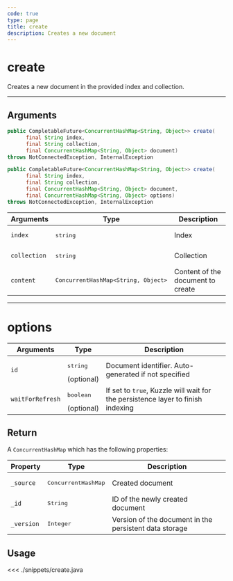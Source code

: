 ```yaml
---
code: true
type: page
title: create
description: Creates a new document
---
```


# create

Creates a new document in the provided index and collection.

---

## Arguments

```java
public CompletableFuture<ConcurrentHashMap<String, Object>> create(
      final String index,
      final String collection,
      final ConcurrentHashMap<String, Object> document)
throws NotConnectedException, InternalException

public CompletableFuture<ConcurrentHashMap<String, Object>> create(
      final String index,
      final String collection,
      final ConcurrentHashMap<String, Object> document,
      final ConcurrentHashMap<String, Object> options)
throws NotConnectedException, InternalException
```

| Arguments          | Type                                         | Description                       |
| ------------------ | -------------------------------------------- | --------------------------------- |
| `index`            | <pre>string</pre>                            | Index                             |
| `collection`       | <pre>string</pre>                            | Collection                        |
| `content`          | <pre>ConcurrentHashMap<String, Object></pre> | Content of the document to create |

---

# options

| Arguments          | Type                                         | Description                       |
| ------------------ | -------------------------------------------- | --------------------------------- |
| `id`               | <pre>string</pre> (optional)                 | Document identifier. Auto-generated if not specified              |
| `waitForRefresh`   | <pre>boolean</pre> (optional)                | If set to `true`, Kuzzle will wait for the persistence layer to finish indexing|

## Return

A `ConcurrentHashMap` which has the following properties:

| Property     | Type                         | Description                      |
|------------- |----------------------------- |--------------------------------- |
| `_source`    | <pre>ConcurrentHashMap</pre> | Created document                 |
| `_id`        | <pre>String</pre>            | ID of the newly created document                       |
| `_version`   | <pre>Integer</pre>           | Version of the document in the persistent data storage |

## Usage

<<< ./snippets/create.java
